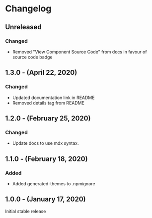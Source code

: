 Changelog
=========

Unreleased
----------
### Changed
* Removed "View Component Source Code" from docs in favour of source code badge

1.3.0 - (April 22, 2020)
------------------
### Changed
* Updated documentation link in README
* Removed details tag from README

1.2.0 - (February 25, 2020)
------------------
### Changed
* Update docs to use mdx syntax.

1.1.0 - (February 18, 2020)
------------------
### Added
* Added generated-themes to .npmignore

1.0.0 - (January 17, 2020)
------------------
Initial stable release
